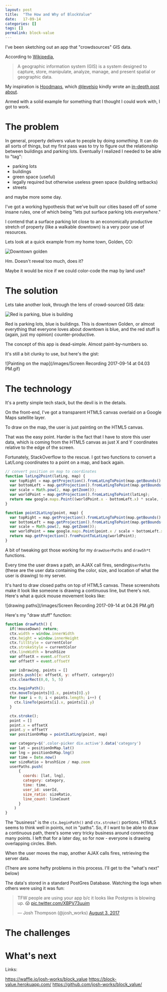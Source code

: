 ```yaml
---
layout: post
title:  "The How and Why of BlockValue"
date:   17-09-14
categories: []
tags: []
permalink: block-value
---
```


I've been sketching out an app that "crowdsources" GIS data.

According to [Wikipedia](https://en.wikipedia.org/wiki/Geographic_information_system),

> A geographic information system (GIS) is a system designed to capture, store, manipulate, analyze, manage, and present spatial or geographic data.

My inspiration is [Hoodmaps](https://hoodmaps.com), which [@levelsio](https://twitter.com/levelsio) kindly wrote an [in-depth post about](https://levels.io/hoodmaps/).

Armed with a solid example for something that I thought I could work with, I got to work.


# The problem

In general, property delivers value to people by doing _something_. It can do all sorts of things, but my first pass was to try to figure out the relationship between buildings and parking lots. Eventually I realized I needed to be able to "tag":
- parking lots
- buildings
- green space (useful)
- legally required but otherwise useless green space (building setbacks)
- streets

and maybe more some day.

I've got a working hypothesis that we've built our cities based off of some insane rules, one of which being "lets put surface parking lots _everywhere_."

I contend that a surface parking lot close to an economically productive stretch of property (like a walkable downtown) is a very poor use of resources.

Lets look at a quick example from my home town, Golden, CO:

![Downtown golden](/images/17-09-14-not-annotated.jpg)

Hm. Doesn't reveal too much, does it?

Maybe it would be nice if we could color-code the map by land use?

# The solution

Lets take another look, through the lens of crowd-sourced GIS data:

![Red is parking, blue is building](/images/17-09-14-BlockValue.jpg)

Red is parking lots, blue is buildings. This is downtown Golden, or almost everything that everyone loves about downtown is blue, and the red stuff is (again, just my opinion) counter-productive.

The concept of this app is dead-simple. Almost paint-by-numbers so.

It's still a bit clunky to use, but here's the gist:

![Painting on the map](/images/Screen Recording 2017-09-14 at 04.03 PM.gif)

# The technology

It's a pretty simple tech stack, but the devil is in the details.

On the front-end, I've got a transparent HTML5 canvas overlaid on a Google Maps satellite layer.

To draw on the map, the user is just painting on the HTML5 canvas.

That was the easy point. Harder is the fact that I have to store this user data, which is coming from the HTML5 canvas as just X and Y coordinates relative to the edge of the screen.

Fortunately, StackOverflow to the rescue. I got two functions to convert a Lat/Long coordinates to a point on a map, and back again.


```javascript
// convert position on map to coordinates
function latLng2Point(latLng, map) {
  var topRight = map.getProjection().fromLatLngToPoint(map.getBounds().getNorthEast());
  var bottomLeft = map.getProjection().fromLatLngToPoint(map.getBounds().getSouthWest());
  var scale = Math.pow(2, map.getZoom());
  var worldPoint = map.getProjection().fromLatLngToPoint(latLng);
  return new google.maps.Point((worldPoint.x - bottomLeft.x) * scale, (worldPoint.y - topRight.y) * scale);
}

function point2LatLng(point, map) {
  var topRight = map.getProjection().fromLatLngToPoint(map.getBounds().getNorthEast());
  var bottomLeft = map.getProjection().fromLatLngToPoint(map.getBounds().getSouthWest());
  var scale = Math.pow(2, map.getZoom());
  var worldPoint = new google.maps.Point(point.x / scale + bottomLeft.x, point.y / scale + topRight.y);
  return map.getProjection().fromPointToLatLng(worldPoint);
}
```
A bit of tweaking got those working for my `drawUserPaths` and `drawSh*t` functions.

Every time the user draws a path, an AJAX call fires, sending`UserPaths` (these are the user data containing the color, size, and location of what the user is drawing) to my server.

It's hard to draw closed paths on top of HTML5 canvas. These screenshots make it look like someone is drawing a continuous line, but there's not. Here's what a quick mouse movement looks like:

![drawing paths](/images/Screen Recording 2017-09-14 at 04.26 PM.gif)

Here's my "draw stuff" function:

```javascript
function drawPath() {
  if(!mouseDown) return;
  ctx.width = window.innerWidth
  ctx.height = window.innerHeight
  ctx.fillStyle = currentColor
  ctx.strokeStyle = currentColor
  ctx.lineWidth = brushSize
  var offsetX = event.offsetX
  var offsetY = event.offsetY

  var isDrawing, points = []
  points.push({x: offsetX, y: offsetY, category})
  ctx.clearRect(0,0, 5, 5)

  ctx.beginPath();
  ctx.moveTo(points[0].x, points[0].y)
  for (var i = 0; i < points.length; i++) {
    ctx.lineTo(points[i].x, points[i].y)
  }

  ctx.stroke();
  point = []
  point.x = offsetX
  point.y = offsetY
  var positionOnMap = point2LatLng(point, map)

  var category=$('.color-picker div.active').data('category')
  var lat = positionOnMap.lat()
  var lng = positionOnMap.lng()
  var time = Date.now()
  var sizeRatio = brushSize / map.zoom
  userPaths.push(
      {
        coords: [lat, lng],
        category: category,
        time: time,
        user_id: userId,
        size_ratio: sizeRatio,
        line_count: lineCount
      }
    )
}
```

The "business" is the `ctx.beginPath()` and `ctx.stroke()` portions. HTML5 seems to think well in points, not in "paths". So, if I want to be able to draw a continuous path, there's some very tricky business around connecting many points. I left that for a later day, so for now - everyone is drawing overlapping circles. Bleh.

When the user moves the map, another AJAX calls fires, retrieving the server data.

(There are some hefty problems in this process. I'll get to the "what's next" below)

The data's stored in a standard PostGres Database. Watching the logs when others were using it was fun:

<blockquote class="twitter-tweet" data-lang="en"><p lang="en" dir="ltr">TFW people are using your app b/c it looks like Postgres is blowing up. 😱 <a href="https://t.co/XBPV73uuim">pic.twitter.com/XBPV73uuim</a></p>&mdash; Josh Thompson (@josh_works) <a href="https://twitter.com/josh_works/status/893216572747247619">August 3, 2017</a></blockquote>
<script async src="//platform.twitter.com/widgets.js" charset="utf-8"></script>



# The challenges

# What's next


Links:

https://waffle.io/josh-works/block_value
https://block-value.herokuapp.com/
https://github.com/josh-works/block_value/
